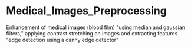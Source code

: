 # Medical_Images_Preprocessing
Enhancement of medical images (blood film) "using median and gaussian filters," applying contrast stretching on images and extracting features "edge detection using a canny edge detector" 
